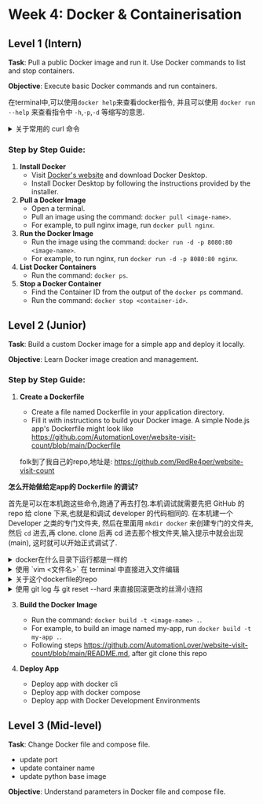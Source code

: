 # Week 4: Docker & Containerisation

## Level 1 (Intern)
**Task**: Pull a public Docker image and run it. Use Docker commands to list and stop containers.

**Objective**: Execute basic Docker commands and run containers.

在terminal中,可以使用`docker help`来查看docker指令, 并且可以使用 `docker run --help` 来查看指令中 `-h`,`-p`,`-d` 等缩写的意思.

<details>

  <summary>关于常用的 curl 命令</summary>
  <div style="color: lightgray;">


`curl` 是一个强大的工具，广泛用于测试 API、调试网络请求和自动化脚本中。

`curl` 是一个命令行工具，用于从命令行发送 HTTP 请求并获取数据。它支持多种协议，包括 HTTP、HTTPS、FTP 等。以下是 `curl` 的一些常见用途：

### 常见用途

1. **获取网页内容**：
   - `curl http://example.com`：获取指定 URL 的网页内容。

2. **测试本地服务器**：
   - `curl 127.0.0.1` 和 `curl 127.0.0.1:8080` 都是用于向本地服务器发送请求的命令。它们可以与 Docker 一起使用来测试在容器中运行的服务。

3. **下载文件**：
   - `curl -O http://example.com/file.txt`：下载文件并保存到当前目录。

4. **发送数据**：
   - `curl -d "param1=value1&param2=value2" http://example.com/resource`：使用 POST 方法发送数据。

5. **查看响应头**：
   - `curl -I http://example.com`：仅获取响应头信息。

6. **指定请求方法**：
   - `curl -X POST http://example.com`：使用指定的 HTTP 方法（如 POST）。

### 选项和参数

- `-v`：显示详细的请求和响应信息。
- `-H`：添加自定义请求头。
- `-u`：提供用户名和密码进行身份验证。


### `curl 127.0.0.1` 和 `curl 127.0.0.1:8080` 区别

- **`curl 127.0.0.1`**：
  - 默认请求本地服务器的端口 80。
  - 适用于在本地机器上运行的服务，或在 Docker 容器中映射到主机的端口 80 的服务。

- **`curl 127.0.0.1:8080`**：
  - 请求本地服务器的端口 8080。
  - 常用于测试在 Docker 容器中运行的服务，这些服务通过端口映射暴露在主机的 8080 端口上。

### Docker 相关使用

- 当你在 Docker 容器中运行一个服务，并将其端口映射到主机的端口时，可以使用 `curl` 来测试服务是否正常运行。
- 例如，如果你在 Docker 中运行一个 Web 应用，并将其容器的 80 端口映射到主机的 8080 端口，你可以使用 `curl 127.0.0.1:8080` 来访问该应用。
</div>
</details>


### Step by Step Guide:

1. **Install Docker**
    - Visit [Docker's website](https://www.docker.com/products/docker-desktop) and download Docker Desktop.
    - Install Docker Desktop by following the instructions provided by the installer.
2. **Pull a Docker Image**
    - Open a terminal.
    - Pull an image using the command: `docker pull <image-name>`.
    - For example, to pull nginx image, run `docker pull nginx`.
3. **Run the Docker Image**
    - Run the image using the command: `docker run -d -p 8080:80 <image-name>`.
    - For example, to run nginx, run `docker run -d -p 8080:80 nginx`.
4. **List Docker Containers**
    - Run the command: `docker ps`.
5. **Stop a Docker Container**
    - Find the Container ID from the output of the `docker ps` command.
    - Run the command: `docker stop <container-id>`.

## Level 2 (Junior)
**Task**: Build a custom Docker image for a simple app and deploy it locally.

**Objective**: Learn Docker image creation and management.

### Step by Step Guide:

1. **Create a Dockerfile**
    - Create a file named Dockerfile in your application directory.
    - Fill it with instructions to build your Docker image. A simple Node.js app's Dockerfile might look like https://github.com/AutomationLover/website-visit-count/blob/main/Dockerfile
   
   folk到了我自己的repo,地址是: https://github.com/RedRe4per/website-visit-count

**怎么开始做给定app的 Dockerfile 的调试?**

首先是可以在本机跑这些命令,跑通了再去打包.本机调试就需要先把 GitHub 的 repo 给 clone 下来,也就是和调试 developer 的代码相同的.
  在本机建一个 Developer 之类的专门文件夹, 然后在里面用 `mkdir docker` 来创建专门的文件夹, 然后 `cd` 进去,再 clone. clone 后再 cd 进去那个根文件夹,输入提示中就会出现(main), 这时就可以开始正式调试了.
  
<details> 
  <summary>docker在什么目录下运行都是一样的</summary>
  是的，在 macOS 系统中，无论你在什么目录下运行 Docker 命令，效果都是一样的。Docker 是一个独立的服务，运行在后台，与当前工作目录无关。

### 影响因素

- **当前目录**：只有在你使用相对路径或需要访问当前目录的文件时，当前目录才会影响命令。例如，使用 `docker build .` 时，当前目录会被用作构建上下文。
- **绝对路径**：如果你在命令中使用绝对路径，当前目录不会影响命令的执行。

### 总结

- 启动 Docker 容器的命令在任何目录下执行都是一样的。
- 只有在涉及文件路径时，当前目录才会影响命令的执行。
</details> 

<details> 
  <summary>使用 `vim <文件名>` 在 terminal 中直接进入文件编辑</summary>
    主要就是按 `esc` 和按 `:` 来输入指令保存和返回.
  在 Vim 中编辑 `app.py` 文件时，你可以使用以下命令来保存和退出：

### 保存并退出

1. **保存并退出**：
   - 按 `Esc` 键进入命令模式。
   - 输入 `:wq` 然后按 `Enter`。

2. **仅保存**：
   - 按 `Esc` 键进入命令模式。
   - 输入 `:w` 然后按 `Enter`。

### 不保存退出

1. **不保存退出**：
   - 按 `Esc` 键进入命令模式。
   - 输入 `:q!` 然后按 `Enter`。

这些命令适用于在 Vim 中编辑任何文件，包括 `app.py`。
</details> 

<details> 
  <summary>关于这个dockerfile的repo</summary>
这个app要启动数据库与后端.
这里面是一个python后端.文件结构是

```
.
├── Dockerfile
├── README.md
├── app.py
├── compose.yaml
└── requirements.txt
```

### 启动redis数据库
  后端需要连接至redis数据库,因为在app.py中有代码:
  ```python
redis = Redis(host='redis', port=6379)
```
所以这里要启动redis的docker image和后端的docker image.
在启动redis的docker image时,用到指令`docker run -d -p 6379:6379 --name=redis redislabs/redismod`,其中`--name=redis`是必要的,因为上面的代码中有语句`host='redis'`,即必须使用名称`redis`来识别.

### 运行后端主app
想运行 app.py (也就是后端主文件),需要用指令 `python3 app.py`,但是直接使用的话会报错 ModuleNotFoundError: No module named 'flask'. 这是因为没有安装依赖(与node.js完全一样的道理).
使用 `pip3 install -r requirements.txt` 来安装.安装后再运行 `python3 app.py` 就能跑起来了.

这里成功后会进入 redis.exceptions 的 ConnectionError的 list 页面.

到此为止,我们之前所有的工作都是为了测试 dockerfile 中的第一步,也就是创建打包 builder.
</details>

<details> 
  <summary>使用 git log 与 git reset --hard <commit id> 来直接回滚更改的丝滑小连招</summary>
比如刚才为了测试 app.py 文件的可用性与 debug,我修改了很多东西,加了注释等.现在测试完了需要改回去了.

有一种办法可以直接回滚更改.
1. 使用指令 `git log` 来列出文件更新的 commit.
2. 使用 `git reset --hard <commit id>` 来直接回滚到指定版本.

</details>


3. **Build the Docker Image**
    - Run the command: `docker build -t <image-name> .`.
    - For example, to build an image named my-app, run `docker build -t my-app .`.
    - Following steps https://github.com/AutomationLover/website-visit-count/blob/main/README.md, after git clone this repo

4. **Deploy App**
    - Deploy app with docker cli
    - Deploy app with docker compose
    - Deploy app with Docker Development Environments


## Level 3 (Mid-level)
**Task**: Change Docker file and compose file.
- update port
- update container name
- update python base image

**Objective**: Understand parameters in Docker file and compose file.



